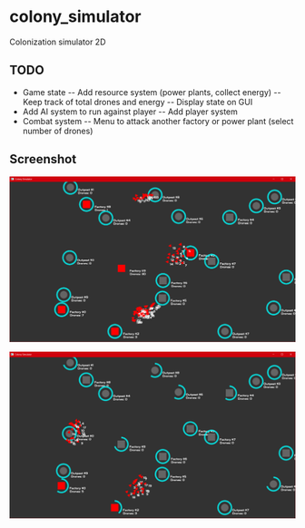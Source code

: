 # colony_simulator
Colonization simulator 2D

## TODO
- Game state
    -- Add resource system (power plants, collect energy)
    -- Keep track of total drones and energy
    -- Display state on GUI
- Add AI system to run against player
    -- Add player system
- Combat system
    -- Menu to attack another factory or power plant (select number of drones)

## Screenshot

![Screenshot1](docs/images/screenshot_005.png)

![Screenshot2](docs/images/screenshot_003.png)
